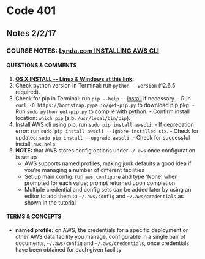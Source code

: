 # Code 401 
## Notes 2/2/17

### COURSE NOTES:  [Lynda.com INSTALLING AWS CLI](https://www.lynda.com/Amazon-Web-Services-tutorials/AWS-Command-Line-Interface-CLI/529634/572685-4.html)

#### QUESTIONS & COMMENTS
1. **[OS X INSTALL -- Linux & Windows at this link](http://docs.aws.amazon.com/cli/latest/userguide/installing.html#install-with-pip):** 
  1. Check python version in Terminal:  run `python --version` (^2.6.5 required).
  1. Check for pip in Terminal: run `pip --help` -- [install](http://docs.aws.amazon.com/cli/latest/userguide/installing.html#install-pip) if necessary.
    - Run `curl -O https://bootstrap.pypa.io/get-pip.py` to download pip pkg.
    - Run `sudo python get-pip.py` to compile with python.
    - Confirm install location: `which pip` (s.b. `/usr/local/bin/pip`).     
  1. Install AWS cli using pip:  run `sudo pip install awscli`.
    - If deprecation error: run `sudo pip install awscli --ignore-installed six`.
    - Check for updates: `sudo pip install --upgrade awscli`.
    - Check for successful install: `aws help`.
1. **NOTE:** that AWS stores config options under `~/.aws` once configuration is set up
    - AWS supports named profiles, making junk defaults a good idea if you're managing a number of different facilities
    - Set up main config: run `aws configure` and type 'None' when prompted for each value; prompt returned upon completion
    - Multiple credential and config sets can be added later by using an editor to add them to `~/.aws/config` and `~/.aws/credentials` as shown in the tutorial

#### TERMS & CONCEPTS
  * **named profile:**  on AWS, the credentials for a specific deployment or other AWS data facility you manage, configurable in a single pair of documents, `~/.aws/config` and `~/.aws/credentials`, once credentials have been obtained for each given facility

